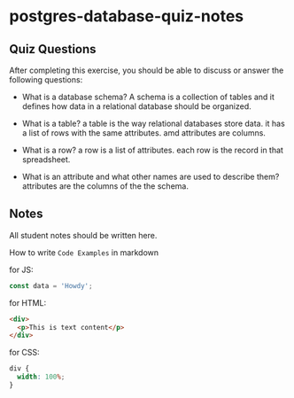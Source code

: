 # postgres-database-quiz-notes

## Quiz Questions

After completing this exercise, you should be able to discuss or answer the following questions:

- What is a database schema?
  A schema is a collection of tables and it defines how data in a relational database should be organized.

- What is a table?
  a table is the way relational databases store data. it has a list of rows with the same attributes. amd attributes are columns.

- What is a row?
  a row is a list of attributes. each row is the record in that spreadsheet.

- What is an attribute and what other names are used to describe them?
  attributes are the columns of the the schema.

## Notes

All student notes should be written here.

How to write `Code Examples` in markdown

for JS:

```javascript
const data = 'Howdy';
```

for HTML:

```html
<div>
  <p>This is text content</p>
</div>
```

for CSS:

```css
div {
  width: 100%;
}
```
